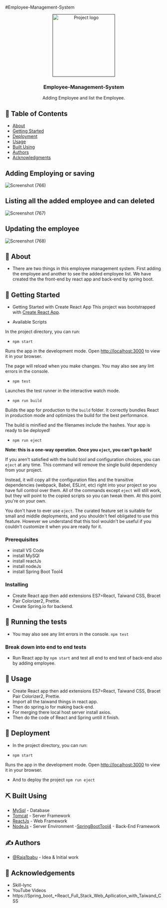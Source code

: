 #Employee-Management-System

<p align="center">
  <a href="" rel="noopener">
 <img width=200px height=200px src="https://i.imgur.com/6wj0hh6.jpg" alt="Project logo"></a>
</p>

<h3 align="center">Employee-Management-System</h3>

<p align="center"> Adding Employee and list the Employee.
    <br> 
</p>

## 📝 Table of Contents
- [About](#about)
- [Getting Started](#getting_started)
- [Deployment](#deployment)
- [Usage](#usage)
- [Built Using](#built_using)
- [Authors](#authors)
- [Acknowledgments](#acknowledgement)

## Adding Employing or saving
![Screenshot (766)](https://user-images.githubusercontent.com/115009377/236596193-824be211-e9d8-43a7-84d9-1afc8984a94e.png)

## Listing all the added employee and can deleted
![Screenshot (767)](https://user-images.githubusercontent.com/115009377/236596224-b56fb6bb-ca44-4fa5-bb74-55082dff4f93.png)

## Updating the employee
![Screenshot (768)](https://user-images.githubusercontent.com/115009377/236596275-e2e32cc4-e62c-4997-a667-165b45cf4118.png)

## 🧐 About <a name = "about"></a>
- There are two things in this employee management system. First adding the employee and another to see the added employee list. We have created the the front-end by react app and back-end by spring boot.

## 🏁 Getting Started <a name = "getting_started"></a>
- Getting Started with Create React App
This project was bootstrapped with [Create React App](https://github.com/facebook/create-react-app).

- Available Scripts

In the project directory, you can run:

- `npm start`

Runs the app in the development mode.
Open [http://localhost:3000](http://localhost:3000) to view it in your browser.

The page will reload when you make changes.
You may also see any lint errors in the console.

- `npm test`

Launches the test runner in the interactive watch mode.

- `npm run build`

Builds the app for production to the `build` folder.
It correctly bundles React in production mode and optimizes the build for the best performance.

The build is minified and the filenames include the hashes.
Your app is ready to be deployed!

- `npm run eject`

**Note: this is a one-way operation. Once you `eject`, you can't go back!**

If you aren't satisfied with the build tool and configuration choices, you can `eject` at any time. This command will remove the single build dependency from your project.

Instead, it will copy all the configuration files and the transitive dependencies (webpack, Babel, ESLint, etc) right into your project so you have full control over them. All of the commands except `eject` will still work, but they will point to the copied scripts so you can tweak them. At this point you're on your own.

You don't have to ever use `eject`. The curated feature set is suitable for small and middle deployments, and you shouldn't feel obligated to use this feature. However we understand that this tool wouldn't be useful if you couldn't customize it when you are ready for it.

### Prerequisites
- install VS Code
- install MySQl
- install reactJs
- install nodeJs
- install Spring Boot Tool4

### Installing
- Create React app then add extensions ES7=React, Taiwand CSS, Bracet Pair Colorizer2, Prettie.
- Create Spring.io for backend.

## 🔧 Running the tests <a name = "tests"></a>
- You may also see any lint errors in the console.
`npm test`

### Break down into end to end tests
- Run React app by `npm start` and test all end to end test of back-end also by adding employee.

## 🎈 Usage <a name="usage"></a>
- Create React app then add extensions ES7=React, Taiwand CSS, Bracet Pair Colorizer2, Prettie.
- Import all the taiwand things in react app.
- Then do spring.io for making back-end.
- For merging there local host server install axios.
- Then do the code of React and Spring untill it finish. 

## 🚀 Deployment <a name = "deployment"></a>
- In the project directory, you can run:

- `npm start`

Runs the app in the development mode.
Open [http://localhost:3000](http://localhost:3000) to view it in your browser.
- And to deploy the project `npm run eject`

## ⛏️ Built Using <a name = "built_using"></a>
- [MySql](https://www.mysql.com/) - Database
- [Tomcat](https://Tomcat.com/) - Server Framework
- [ReactJs](https://reactjs.org/) - Web Framework
- [NodeJs](https://nodejs.org/en/) - Server Environment
-[SpringBootTool4](https://springboot.com/) - Back-End Framework

## ✍️ Authors <a name = "authors"></a>
- [@Raja1babu](https://github.com/Raja1babu) - Idea & Initial work

## 🎉 Acknowledgements <a name = "acknowledgement"></a>
- Skill-lync
- YouTube Videos
- https://Spring_boot_+React_Full_Stack_Web_Apllication_with_Taiwand_CSS